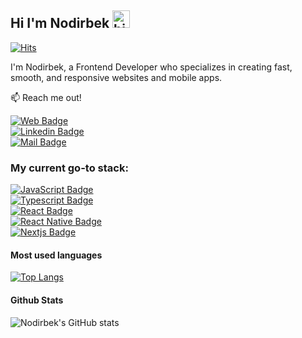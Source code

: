 ## Hi I'm Nodirbek <img src="https://user-images.githubusercontent.com/1303154/88677602-1635ba80-d120-11ea-84d8-d263ba5fc3c0.gif" width="28px" alt="hi">

[![Hits](https://hits.seeyoufarm.com/api/count/incr/badge.svg?url=https%3A%2F%2Fgithub.com%2Foutranker%2Fhit-counter&count_bg=%2379C83D&title_bg=%23555555&icon=&icon_color=%23E7E7E7&title=hits&edge_flat=false)](https://hits.seeyoufarm.com)

I'm Nodirbek, a Frontend Developer who specializes in creating fast, smooth, and responsive websites and mobile apps.

:mailbox: Reach me out!

[![Web Badge](https://img.shields.io/badge/-nodirbek.com-96039e?style=flat&labelColor=96039e&logo=norco&logoColor=white&link=https://nodirbek.com/)](https://nodirbek.com/)  
[![Linkedin Badge](https://img.shields.io/badge/-Nodirbek-0e76a8?style=flat&labelColor=0e76a8&logo=linkedin&logoColor=white)](https://www.linkedin.com/in/nodirbek75/)  
[![Mail Badge](https://img.shields.io/badge/-nodirbek7077@gmail.com-c0392b?style=flat&labelColor=c0392b&logo=gmail&logoColor=white)](mailto:nodirbek7077@gmail.com)

### My current go-to stack:

<!-- TODO: Make technologies links take you to repositories -->
[![JavaScript Badge](https://img.shields.io/badge/-javaScript-f7df1e?style=for-the-badge&labelColor=black&logo=javascript&logoColor=f7df1e)](#)  
[![Typescript Badge](https://img.shields.io/badge/-Typescript-007acc?style=for-the-badge&labelColor=black&logo=typescript&logoColor=007acc)](#)  
[![React Badge](https://img.shields.io/badge/-React-61DBFB?style=for-the-badge&labelColor=black&logo=react&logoColor=61DBFB)](#)  
[![React Native Badge](https://img.shields.io/badge/-React_Native-7c00a6?style=for-the-badge&labelColor=black&logo=react&logoColor=7c00a6)](#)  
[![Nextjs Badge](https://img.shields.io/badge/-Next.js-990329?style=for-the-badge&labelColor=black&logo=next.js&logoColor=990329)](#)

#### Most used languages
[![Top Langs](https://github-readme-stats.vercel.app/api/top-langs/?username=nodirbek75&layout=compact)](https://github.com/anuraghazra/github-readme-stats)

#### Github Stats
![Nodirbek's GitHub stats](https://github-readme-stats.vercel.app/api?username=Nodirbek75&show_icons=true&theme=synthwave&count_private=true)
